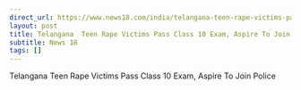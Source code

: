 ```yaml
---
direct_url: https://www.news18.com/india/telangana-teen-rape-victims-pass-class-10-exam-aspire-to-join-police-8883649.html
layout: post
title: Telangana  Teen Rape Victims Pass Class 10 Exam, Aspire To Join Police
subtitle: News 18
tags: []
---
```


Telangana  Teen Rape Victims Pass Class 10 Exam, Aspire To Join Police
